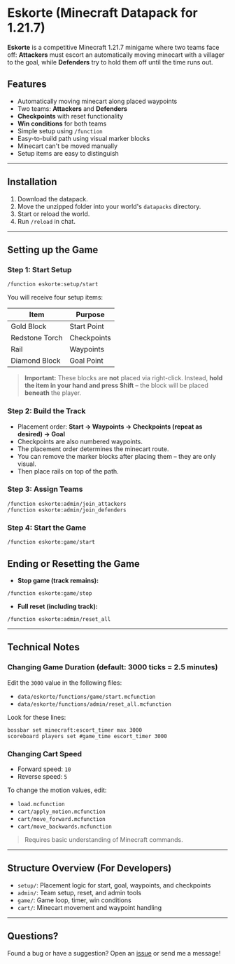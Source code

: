 # Eskorte (Minecraft Datapack for 1.21.7)

**Eskorte** is a competitive Minecraft 1.21.7 minigame where two teams face off:
**Attackers** must escort an automatically moving minecart with a villager to the goal, while **Defenders** try to hold them off until the time runs out.

## Features

* Automatically moving minecart along placed waypoints
* Two teams: **Attackers** and **Defenders**
* **Checkpoints** with reset functionality
* **Win conditions** for both teams
* Simple setup using `/function`
* Easy-to-build path using visual marker blocks
* Minecart can't be moved manually
* Setup items are easy to distinguish

---

## Installation

1. Download the datapack.
2. Move the unzipped folder into your world's `datapacks` directory.
3. Start or reload the world.
4. Run `/reload` in chat.

---

## Setting up the Game

### Step 1: Start Setup

```mcfunction
/function eskorte:setup/start
```

You will receive four setup items:

| Item           | Purpose     |
| -------------- | ----------- |
| Gold Block     | Start Point |
| Redstone Torch | Checkpoints |
| Rail           | Waypoints   |
| Diamond Block  | Goal Point  |

> **Important:** These blocks are **not** placed via right-click.
> Instead, **hold the item in your hand and press Shift** – the block will be placed **beneath** the player.

### Step 2: Build the Track

* Placement order: **Start → Waypoints → Checkpoints (repeat as desired) → Goal**
* Checkpoints are also numbered waypoints.
* The placement order determines the minecart route.
* You can remove the marker blocks after placing them – they are only visual.
* Then place rails on top of the path.

### Step 3: Assign Teams

```mcfunction
/function eskorte:admin/join_attackers
/function eskorte:admin/join_defenders
```

### Step 4: Start the Game

```mcfunction
/function eskorte:game/start
```

## Ending or Resetting the Game

* **Stop game (track remains):**

```mcfunction
/function eskorte:game/stop
```

* **Full reset (including track):**

```mcfunction
/function eskorte:admin/reset_all
```

---

## Technical Notes

### Changing Game Duration (default: 3000 ticks = 2.5 minutes)

Edit the `3000` value in the following files:

* `data/eskorte/functions/game/start.mcfunction`
* `data/eskorte/functions/admin/reset_all.mcfunction`

Look for these lines:

```mcfunction
bossbar set minecraft:escort_timer max 3000
scoreboard players set #game_time escort_timer 3000
```

### Changing Cart Speed

* Forward speed: `10`
* Reverse speed: `5`

To change the motion values, edit:

* `load.mcfunction`
* `cart/apply_motion.mcfunction`
* `cart/move_forward.mcfunction`
* `cart/move_backwards.mcfunction`

> Requires basic understanding of Minecraft commands.

---

## Structure Overview (For Developers)

* `setup/`: Placement logic for start, goal, waypoints, and checkpoints
* `admin/`: Team setup, reset, and admin tools
* `game/`: Game loop, timer, win conditions
* `cart/`: Minecart movement and waypoint handling

---

## Questions?

Found a bug or have a suggestion?
Open an [issue](https://github.com/your-username/eskorte-datapack/issues) or send me a message!
